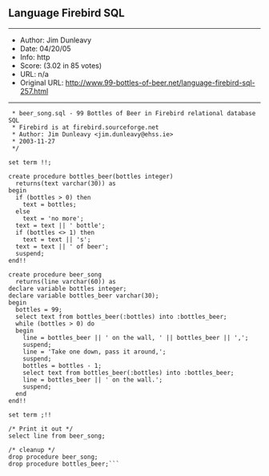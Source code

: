 
## Language Firebird SQL ##
---
- Author: Jim Dunleavy
- Date: 04/20/05
- Info: http
- Score:  (3.02 in 85 votes)
- URL: n/a
- Original URL: http://www.99-bottles-of-beer.net/language-firebird-sql-257.html
---

```/*
 * beer_song.sql - 99 Bottles of Beer in Firebird relational database SQL
 * Firebird is at firebird.sourceforge.net
 * Author: Jim Dunleavy <jim.dunleavy@ehss.ie>
 * 2003-11-27
 */

set term !!;

create procedure bottles_beer(bottles integer)
  returns(text varchar(30)) as
begin
  if (bottles > 0) then
    text = bottles;
  else
    text = 'no more';
  text = text || ' bottle';
  if (bottles <> 1) then
    text = text || 's';
  text = text || ' of beer';
  suspend;
end!!

create procedure beer_song
  returns(line varchar(60)) as
declare variable bottles integer;
declare variable bottles_beer varchar(30);
begin
  bottles = 99;
  select text from bottles_beer(:bottles) into :bottles_beer;
  while (bottles > 0) do
  begin
    line = bottles_beer || ' on the wall, ' || bottles_beer || ',';
    suspend;
    line = 'Take one down, pass it around,';
    suspend;
    bottles = bottles - 1;
    select text from bottles_beer(:bottles) into :bottles_beer;
    line = bottles_beer || ' on the wall.';
    suspend;
  end
end!!

set term ;!!

/* Print it out */
select line from beer_song;

/* cleanup */
drop procedure beer_song;
drop procedure bottles_beer;```